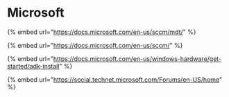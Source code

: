 # Microsoft

{% embed url="https://docs.microsoft.com/en-us/sccm/mdt/" %}

{% embed url="https://docs.microsoft.com/en-us/sccm/" %}

{% embed url="https://docs.microsoft.com/en-us/windows-hardware/get-started/adk-install" %}

{% embed url="https://social.technet.microsoft.com/Forums/en-US/home" %}

